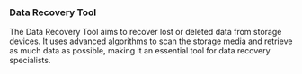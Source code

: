 
### Data Recovery Tool
The Data Recovery Tool aims to recover lost or deleted data from storage devices. It uses advanced algorithms to scan the storage media and retrieve as much data as possible, making it an essential tool for data recovery specialists.
